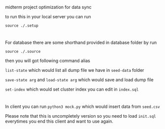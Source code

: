 midterm project optimization for data sync

to run this in your local server you can run

`source ./.setup`

#

For database there are some shorthand provided in database folder by run

`source ./.source`

then you will got following command alias

`list-state` which would list all dump file we have in `seed-data` folder

`save-state arg` and `load-state arg` which would save and load dump file

`set-index` which would set cluster index you can edit in `index.sql`

#

In client you can run `python3 mock.py` which would insert data from `seed.csv`

Please note that this is uncompletely version so you need to load `init.sql` everytimes you end this client and want to use again.
